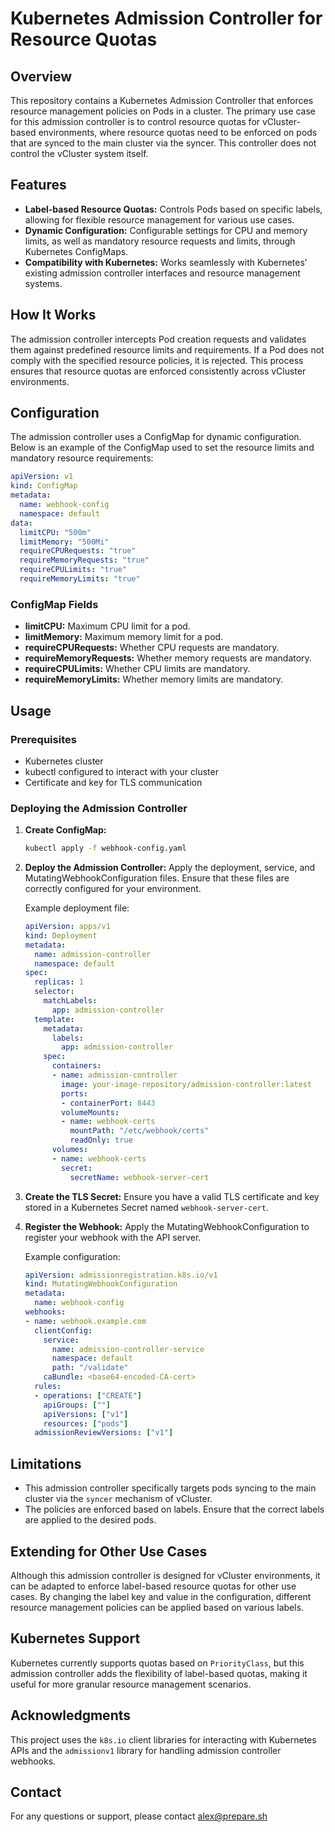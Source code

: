 # Kubernetes Admission Controller for Resource Quotas

## Overview

This repository contains a Kubernetes Admission Controller that enforces resource management policies on Pods in a cluster. The primary use case for this admission controller is to control resource quotas for vCluster-based environments, where resource quotas need to be enforced on pods that are synced to the main cluster via the syncer. This controller does not control the vCluster system itself.

## Features

- **Label-based Resource Quotas:** Controls Pods based on specific labels, allowing for flexible resource management for various use cases.
- **Dynamic Configuration:** Configurable settings for CPU and memory limits, as well as mandatory resource requests and limits, through Kubernetes ConfigMaps.
- **Compatibility with Kubernetes:** Works seamlessly with Kubernetes' existing admission controller interfaces and resource management systems.

## How It Works

The admission controller intercepts Pod creation requests and validates them against predefined resource limits and requirements. If a Pod does not comply with the specified resource policies, it is rejected. This process ensures that resource quotas are enforced consistently across vCluster environments.

## Configuration

The admission controller uses a ConfigMap for dynamic configuration. Below is an example of the ConfigMap used to set the resource limits and mandatory resource requirements:

```yaml
apiVersion: v1
kind: ConfigMap
metadata:
  name: webhook-config
  namespace: default
data:
  limitCPU: "500m"
  limitMemory: "500Mi"
  requireCPURequests: "true"
  requireMemoryRequests: "true"
  requireCPULimits: "true"
  requireMemoryLimits: "true"
```

### ConfigMap Fields

- **limitCPU:** Maximum CPU limit for a pod.
- **limitMemory:** Maximum memory limit for a pod.
- **requireCPURequests:** Whether CPU requests are mandatory.
- **requireMemoryRequests:** Whether memory requests are mandatory.
- **requireCPULimits:** Whether CPU limits are mandatory.
- **requireMemoryLimits:** Whether memory limits are mandatory.

## Usage

### Prerequisites

- Kubernetes cluster
- kubectl configured to interact with your cluster
- Certificate and key for TLS communication

### Deploying the Admission Controller

1. **Create ConfigMap:**
    ```sh
    kubectl apply -f webhook-config.yaml
    ```

2. **Deploy the Admission Controller:**
    Apply the deployment, service, and MutatingWebhookConfiguration files. Ensure that these files are correctly configured for your environment. 

    Example deployment file:
    ```yaml
    apiVersion: apps/v1
    kind: Deployment
    metadata:
      name: admission-controller
      namespace: default
    spec:
      replicas: 1
      selector:
        matchLabels:
          app: admission-controller
      template:
        metadata:
          labels:
            app: admission-controller
        spec:
          containers:
          - name: admission-controller
            image: your-image-repository/admission-controller:latest
            ports:
            - containerPort: 8443
            volumeMounts:
            - name: webhook-certs
              mountPath: "/etc/webhook/certs"
              readOnly: true
          volumes:
          - name: webhook-certs
            secret:
              secretName: webhook-server-cert
    ```

3. **Create the TLS Secret:**
    Ensure you have a valid TLS certificate and key stored in a Kubernetes Secret named `webhook-server-cert`.

4. **Register the Webhook:**
    Apply the MutatingWebhookConfiguration to register your webhook with the API server.

    Example configuration:
    ```yaml
    apiVersion: admissionregistration.k8s.io/v1
    kind: MutatingWebhookConfiguration
    metadata:
      name: webhook-config
    webhooks:
    - name: webhook.example.com
      clientConfig:
        service:
          name: admission-controller-service
          namespace: default
          path: "/validate"
        caBundle: <base64-encoded-CA-cert>
      rules:
      - operations: ["CREATE"]
        apiGroups: [""]
        apiVersions: ["v1"]
        resources: ["pods"]
      admissionReviewVersions: ["v1"]
    ```

## Limitations

- This admission controller specifically targets pods syncing to the main cluster via the `syncer` mechanism of vCluster.
- The policies are enforced based on labels. Ensure that the correct labels are applied to the desired pods.

## Extending for Other Use Cases

Although this admission controller is designed for vCluster environments, it can be adapted to enforce label-based resource quotas for other use cases. By changing the label key and value in the configuration, different resource management policies can be applied based on various labels.

## Kubernetes Support

Kubernetes currently supports quotas based on `PriorityClass`, but this admission controller adds the flexibility of label-based quotas, making it useful for more granular resource management scenarios.

## Acknowledgments

This project uses the `k8s.io` client libraries for interacting with Kubernetes APIs and the `admissionv1` library for handling admission controller webhooks.

## Contact

For any questions or support, please contact alex@prepare.sh